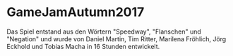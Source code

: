 # GameJamAutumn2017
Das Spiel entstand aus den Wörtern "Speedway", "Flanschen" und "Negation" und wurde von Daniel Martin, Tim Ritter, Marilena Fröhlich, Jörg Eckhold und Tobias Macha in 16 Stunden entwickelt.  
